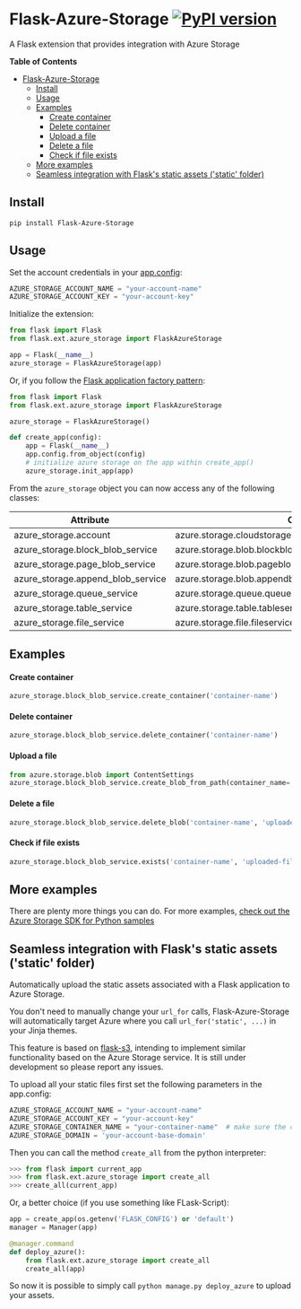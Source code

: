 # Flask-Azure-Storage [![PyPI version](https://badge.fury.io/py/Flask-Azure-Storage.png)](https://badge.fury.io/py/Flask-Azure-Storage)

A Flask extension that provides integration with Azure Storage

**Table of Contents**

- [Flask-Azure-Storage ](#flask-azure-storage-)
	- [Install](#install)
	- [Usage](#usage)
	- [Examples](#examples)
		- [Create container](#create-container)
		- [Delete container](#delete-container)
		- [Upload a file](#upload-a-file)
		- [Delete a file](#delete-a-file)
		- [Check if file exists](#check-if-file-exists)
	- [More examples](#more-examples)
	- [Seamless integration with Flask's static assets ('static' folder)](#seamless-integration-with-flasks-static-assets-static-folder)

## Install

```
pip install Flask-Azure-Storage
```

## Usage

Set the account credentials in your [app.config](http://flask.pocoo.org/docs/0.10/config/):
```python
AZURE_STORAGE_ACCOUNT_NAME = "your-account-name"
AZURE_STORAGE_ACCOUNT_KEY = "your-account-key"
```

Initialize the extension:
```python
from flask import Flask
from flask.ext.azure_storage import FlaskAzureStorage

app = Flask(__name__)
azure_storage = FlaskAzureStorage(app)
```

Or, if you follow the [Flask application factory pattern](http://flask.pocoo.org/docs/0.10/patterns/appfactories/):
```python
from flask import Flask
from flask.ext.azure_storage import FlaskAzureStorage

azure_storage = FlaskAzureStorage()

def create_app(config):
    app = Flask(__name__)
    app.config.from_object(config)
    # initialize azure storage on the app within create_app()
    azure_storage.init_app(app)
```

From the `azure_storage` object you can now access any of the following classes:

| Attribute 						| Class 													|
| --------------------------------- | --------------------------------------------------------- |
| azure_storage.account 			| azure.storage.cloudstorageaccount.CloudStorageAccount 	|
| azure_storage.block_blob_service 	| azure.storage.blob.blockblobservice.BlockBlobService 		|
| azure_storage.page_blob_service 	| azure.storage.blob.pageblobservice.PageBlobService 		|
| azure_storage.append_blob_service | azure.storage.blob.appendblobservice.AppendBlobService 	|
| azure_storage.queue_service 		| azure.storage.queue.queueservice.QueueService 			|
| azure_storage.table_service 		| azure.storage.table.tableservice.TableService 			|
| azure_storage.file_service 		| azure.storage.file.fileservice.FileService 				|


## Examples

#### Create container
```python
azure_storage.block_blob_service.create_container('container-name')
```

#### Delete container
```python
azure_storage.block_blob_service.delete_container('container-name')
```

#### Upload a file
```python
from azure.storage.blob import ContentSettings
azure_storage.block_blob_service.create_blob_from_path(container_name='container-name', blob_name='uploaded-file-name', file_path='/path/to/your/file.png', content_settings=ContentSettings(content_type='image'))
```

#### Delete a file
```python
azure_storage.block_blob_service.delete_blob('container-name', 'uploaded-file-name')
```

#### Check if file exists
```python
azure_storage.block_blob_service.exists('container-name', 'uploaded-file-name')
```

## More examples
There are plenty more things you can do. For more examples, [check out the Azure Storage SDK for Python samples](https://github.com/Azure/azure-storage-python/tree/cb51c567c5bdc1192482c7fc96cc89dad4879a29/samples)

## Seamless integration with Flask's static assets ('static' folder)
Automatically upload the static assets associated with a Flask application to Azure Storage.

You don't need to manually change your `url_for` calls, Flask-Azure-Storage will automatically target Azure where you call `url_for('static', ...)` in your Jinja themes.

This feature is based on [flask-s3](https://github.com/e-dard/flask-s3), intending to implement similar functionality based on the Azure Storage service. It is still under development so please report any issues.

To upload all your static files first set the following parameters in the app.config:
```python
AZURE_STORAGE_ACCOUNT_NAME = "your-account-name"
AZURE_STORAGE_ACCOUNT_KEY = "your-account-key"
AZURE_STORAGE_CONTAINER_NAME = "your-container-name"  # make sure the container is created. Refer to the previous examples or to the Azure admin panel
AZURE_STORAGE_DOMAIN = 'your-account-base-domain'
```

Then you can call the method `create_all` from the python interpreter:
```python
>>> from flask import current_app
>>> from flask.ext.azure_storage import create_all
>>> create_all(current_app)
```

Or, a better choice (if you use something like FLask-Script):
```python
app = create_app(os.getenv('FLASK_CONFIG') or 'default')
manager = Manager(app)

@manager.command
def deploy_azure():
    from flask.ext.azure_storage import create_all
    create_all(app)
```

So now it is possible to simply call `python manage.py deploy_azure` to upload your assets.

